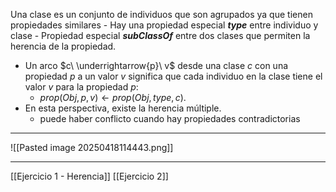  Una clase es un conjunto de individuos que son agrupados ya que tienen propiedades similares
	- Hay una propiedad especial ***type*** entre individuo y clase
	- Propiedad especial ***subClassOf*** entre dos clases que permiten la herencia de la propiedad.
- Un arco $c\  \underrightarrow{p}\ v$ desde una clase $c$ con una propiedad $p$ a un valor $v$ significa que cada individuo en la clase tiene el valor $v$ para la propiedad $p$: 
	- $prop(Obj, p, v ) ← prop(Obj, type, c)$.
- En esta perspectiva, existe la herencia múltiple.
	- puede haber conflicto cuando hay propiedades contradictorias
***
![[Pasted image 20250418114443.png]]
***
[[Ejercicio 1 - Herencia]]
[[Ejercicio 2]]
